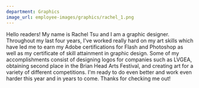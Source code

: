 ```yaml
---
department: Graphics
image_url: employee-images/graphics/rachel_1.png
---
```

Hello readers! My name is Rachel Tsu and I am a graphic designer. Throughout my last four years, I've worked really hard on my art skills which have led me to earn my Adobe certifications for Flash and Photoshop as well as my certificate of skill attainment in graphic design. Some of my accomplishments consist of designing logos for companies such as LVGEA, obtaining second place in the Brian Head Arts Festival, and creating art for a variety of different competitions. I'm ready to do even better and work even harder this year and in years to come. Thanks for checking me out!
